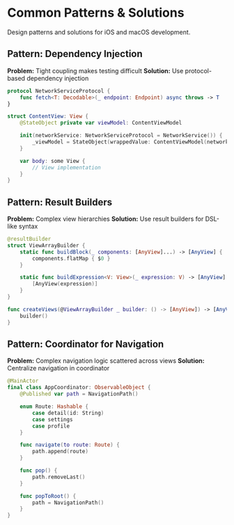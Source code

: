 # Common Patterns & Solutions

Design patterns and solutions for iOS and macOS development.

## Pattern: Dependency Injection

**Problem:** Tight coupling makes testing difficult
**Solution:** Use protocol-based dependency injection

```swift
protocol NetworkServiceProtocol {
    func fetch<T: Decodable>(_ endpoint: Endpoint) async throws -> T
}

struct ContentView: View {
    @StateObject private var viewModel: ContentViewModel

    init(networkService: NetworkServiceProtocol = NetworkService()) {
        _viewModel = StateObject(wrappedValue: ContentViewModel(networkService: networkService))
    }

    var body: some View {
        // View implementation
    }
}
```

## Pattern: Result Builders

**Problem:** Complex view hierarchies
**Solution:** Use result builders for DSL-like syntax

```swift
@resultBuilder
struct ViewArrayBuilder {
    static func buildBlock(_ components: [AnyView]...) -> [AnyView] {
        components.flatMap { $0 }
    }

    static func buildExpression<V: View>(_ expression: V) -> [AnyView] {
        [AnyView(expression)]
    }
}

func createViews(@ViewArrayBuilder _ builder: () -> [AnyView]) -> [AnyView] {
    builder()
}
```

## Pattern: Coordinator for Navigation

**Problem:** Complex navigation logic scattered across views
**Solution:** Centralize navigation in coordinator

```swift
@MainActor
final class AppCoordinator: ObservableObject {
    @Published var path = NavigationPath()

    enum Route: Hashable {
        case detail(id: String)
        case settings
        case profile
    }

    func navigate(to route: Route) {
        path.append(route)
    }

    func pop() {
        path.removeLast()
    }

    func popToRoot() {
        path = NavigationPath()
    }
}
```
